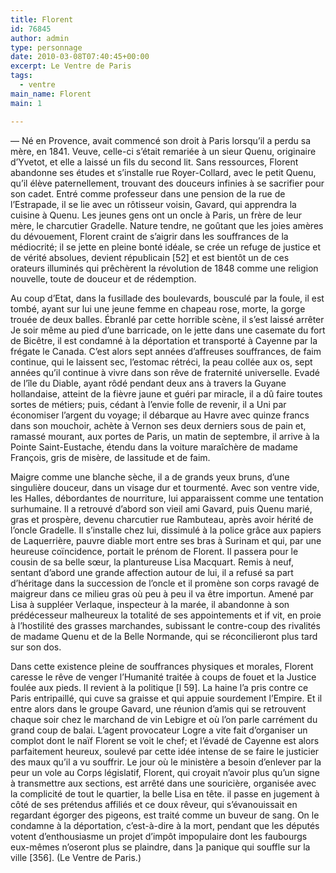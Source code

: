 ```yaml
---
title: Florent
id: 76845
author: admin
type: personnage
date: 2010-03-08T07:40:45+00:00
excerpt: Le Ventre de Paris
tags:
  - ventre
main_name: Florent
main: 1

---
```

— Né en Provence, avait commencé son droit à Paris lorsqu&rsquo;il a perdu sa mère, en 1841. Veuve, celle-ci s&rsquo;était remariée à un sieur Quenu, originaire d&rsquo;Yvetot, et elle a laissé un fils du second lit. Sans ressources, Florent abandonne ses études et s&rsquo;installe rue Royer-Collard, avec le petit Quenu, qu&rsquo;il élève paternellement, trouvant des douceurs infinies à se sacrifier pour son cadet. Entré comme professeur dans une pension de la rue de l&rsquo;Estrapade, il se lie avec un rôtisseur voisin, Gavard, qui apprendra la cuisine à Quenu. Les jeunes gens ont un oncle à Paris, un frère de leur mère, le charcutier Gradelle. Nature tendre, ne goûtant que les joies amères du dévouement, Florent craint de s&rsquo;aigrir dans les souffrances de la médiocrité; il se jette en pleine bonté idéale, se crée un refuge de justice et de vérité absolues, devient républicain [52] et est bientôt un de ces orateurs illuminés qui prêchèrent la révolution de 1848 comme une religion nouvelle, toute de douceur et de rédemption.

Au coup d&rsquo;Etat, dans la fusillade des boulevards, bousculé par la foule, il est tombé, ayant sur lui une jeune femme en chapeau rose, morte, la gorge trouée de deux balles. Ébranlé par cette horrible scène, il s&rsquo;est laissé arrêter Je soir même au pied d&rsquo;une barricade, on le jette dans une casemate du fort de Bicêtre, il est condamné à la déportation et transporté à Cayenne par la frégate le Canada. C&rsquo;est alors sept années d&rsquo;affreuses souffrances, de faim continue, qui le laissent sec, l&rsquo;estomac rétréci, la peau collée aux os, sept années qu&rsquo;il continue à vivre dans son rêve de fraternité universelle. Evadé de l&rsquo;île du Diable, ayant rôdé pendant deux ans à travers la Guyane hollandaise, atteint de la fièvre jaune et guéri par miracle, il a dû faire toutes sortes de métiers; puis, cédant à l&rsquo;envie folle de revenir, il a Uni par économiser l&rsquo;argent du voyage; il débarque au Havre avec quinze francs dans son mouchoir, achète à Vernon ses deux derniers sous de pain et, ramassé mourant, aux portes de Paris, un matin de septembre, il arrive à la Pointe Saint-Eustache, étendu dans la voiture maraîchère de madame François, gris de misère, de lassitude et de faim.

Maigre comme une blanche sèche, il a de grands yeux bruns, d&rsquo;une singulière douceur, dans un visage dur et tourmenté. Avec son ventre vide, les Halles, débordantes de nourriture, lui apparaissent comme une tentation surhumaine. Il a retrouvé d&rsquo;abord son vieil ami Gavard, puis Quenu marié, gras et prospère, devenu charcutier rue Rambuteau, après avoir hérité de l&rsquo;oncle Gradelle. Il s&rsquo;installe chez lui, dissimulé à la police grâce aux papiers de Laquerrière, pauvre diable mort entre ses bras à Surinam et qui, par une heureuse coïncidence, portait le prénom de Florent. Il passera pour le cousin de sa belle sœur, la plantureuse Lisa Macquart. Remis à neuf, sentant d&rsquo;abord une grande affection autour de lui, il a refusé sa part d&rsquo;héritage dans la succession de l&rsquo;oncle et il promène son corps ravagé de maigreur dans ce milieu gras où peu à peu il va être importun. Amené par Lisa à suppléer Verlaque, inspecteur à la marée, il abandonne à son prédécesseur malheureux la totalité de ses appointements et if vit, en proie à l&rsquo;hostilité des grasses marchandes, subissant le contre-coup des rivalités de madame Quenu et de la Belle Normande, qui se réconcilieront plus tard sur son dos.

Dans cette existence pleine de souffrances physiques et morales, Florent caresse le rêve de venger l&rsquo;Humanité traitée à coups de fouet et la Justice foulée aux pieds. Il revient à la politique [l 59]. La haine l&rsquo;a pris contre ce Paris entripaillé, qui cuve sa graisse et qui appuie sourdement l&rsquo;Empire. Et il entre alors dans le groupe Gavard, une réunion d&rsquo;amis qui se retrouvent chaque soir chez le marchand de vin Lebigre et où l&rsquo;on parle carrément du grand coup de balai. L&rsquo;agent provocateur Logre a vite fait d&rsquo;organiser un complot dont le naïf Florent se voit le chef; et l&rsquo;évadé de Cayenne est alors parfaitement heureux, soulevé par cette idée intense de se faire le justicier des maux qu&rsquo;il a vu souffrir. Le jour où le ministère a besoin d&rsquo;enlever par la peur un vole au Corps législatif, Florent, qui croyait n&rsquo;avoir plus qu&rsquo;un signe à transmettre aux sections, est arrêté dans une souricière, organisée avec la complicité de tout le quartier, la belle Lisa en tête. il passe en jugement à côté de ses prétendus affiliés et ce doux rêveur, qui s&rsquo;évanouissait en regardant égorger des pigeons, est traité comme un buveur de sang. On le condamne à la déportation, c&rsquo;est-à-dire à la mort, pendant que les députés votent d&rsquo;enthousiasme un projet d&rsquo;impôt impopulaire dont les faubourgs eux-mêmes n&rsquo;oseront plus se plaindre, dans ]a panique qui souffle sur la ville [356]. (Le Ventre de Paris.)